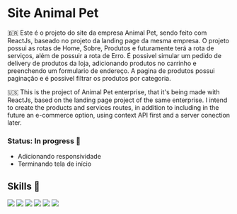 # Site Animal Pet

🇧🇷 Este é o projeto do site da empresa Animal Pet, sendo feito com ReactJs, baseado no projeto da landing page da mesma empresa. O projeto possui as rotas de Home, Sobre, Produtos e futuramente terá a rota de serviços, além de possuir a rota de Erro. É possivel simular um pedido de delivery de produtos da loja, adicionando produtos no carrinho e preenchendo um formulario de endereço. A pagina de produtos possui paginação e é possivel filtrar os produtos por categoria.

🇺🇸 This is the project of Animal Pet enterprise, that it's being made with ReactJs, based on the landing page project of the same enterprise. I intend to create the products and services routes, in addition to including in the future an e-commerce option, using context API first and a server conection later.

### Status: In progress 🚧
- Adicionando responsividade
- Terminando tela de início

## Skills 🧰
<div>
  <img src="https://img.shields.io/badge/HTML5-E34F26?style=for-the-badge&logo=html5&logoColor=white"> 
  <img src="https://img.shields.io/badge/CSS3-1572B6?style=for-the-badge&logo=css3&logoColor=white">  
  <img src="https://img.shields.io/badge/TypeScript-007ACC?style=for-the-badge&logo=typescript&logoColor=white">  
  <img src="https://img.shields.io/badge/React-20232A?style=for-the-badge&logo=react&logoColor=61DAFB"/> 
  <img src="https://img.shields.io/badge/React_Router-CA4245?style=for-the-badge&logo=react-router&logoColor=white" />
  <img src="https://img.shields.io/badge/styled--components-DB7093?style=for-the-badge&logo=styled-components&logoColor=white" />
</div>
